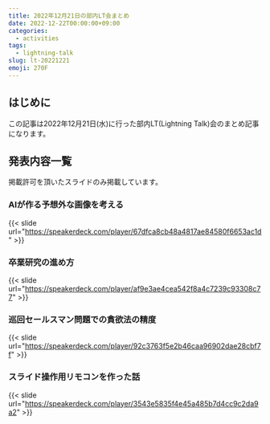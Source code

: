 ```yaml
---
title: 2022年12月21日の部内LT会まとめ
date: 2022-12-22T00:00:00+09:00
categories:
  - activities
tags:
  - lightning-talk
slug: lt-20221221
emoji: 270F
---
```


## はじめに

この記事は2022年12月21日(水)に行った部内LT(Lightning Talk)会のまとめ記事になります。

## 発表内容一覧

掲載許可を頂いたスライドのみ掲載しています。

### AIが作る予想外な画像を考える

{{< slide url="https://speakerdeck.com/player/67dfca8cb48a4817ae84580f6653ac1d" >}}

### 卒業研究の進め方

{{< slide url="https://speakerdeck.com/player/af9e3ae4cea542f8a4c7239c93308c77" >}}

### 巡回セールスマン問題での貪欲法の精度

{{< slide url="https://speakerdeck.com/player/92c3763f5e2b46caa96902dae28cbf7f" >}}

### スライド操作用リモコンを作った話

{{< slide url="https://speakerdeck.com/player/3543e5835f4e45a485b7d4cc9c2da9a2" >}}

